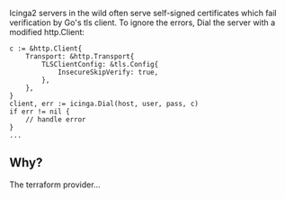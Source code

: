 Icinga2 servers in the wild often serve self-signed certificates which
fail verification by Go's tls client. To ignore the errors, Dial the server
with a modified http.Client:

	c := &http.Client{
		Transport: &http.Transport{
			TLSClientConfig: &tls.Config{
				InsecureSkipVerify: true,
			},
		},
	}
	client, err := icinga.Dial(host, user, pass, c)
	if err != nil {
		// handle error
	}
	...

## Why?

The terraform provider...
